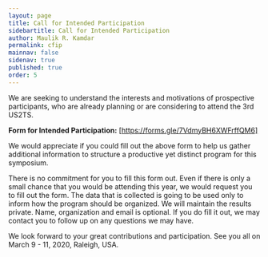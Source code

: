 ```yaml
---
layout: page
title: Call for Intended Participation
sidebartitle: Call for Intended Participation
author: Maulik R. Kamdar
permalink: cfip
mainnav: false
sidenav: true
published: true
order: 5
---
```


We are seeking to understand the interests and motivations of prospective participants, who are already planning or are considering to attend the 3rd US2TS. 

**Form for Intended Participation:** [https://forms.gle/7VdmyBH6XWFrffQM6]

We would appreciate if you could fill out the above form to help us gather additional information to structure a productive yet distinct program for this symposium. 

There is no commitment for you to fill this form out. Even if there is only a small chance that you would be attending this year, we would request you to fill out the form. The data that is collected is going to be used only to inform how the program should be organized. We will maintain the results private. Name, organization and email is optional. If you do fill it out, we may contact you to follow up on any questions we may have.

We look forward to your great contributions and participation. See you all on March 9 - 11, 2020, Raleigh, USA.

[https://forms.gle/7VdmyBH6XWFrffQM6]: https://forms.gle/7VdmyBH6XWFrffQM6

